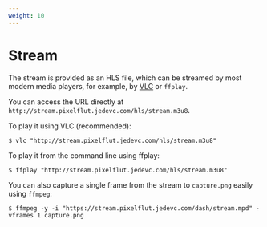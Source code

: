 ```yaml
---
weight: 10
---
```


# Stream

The stream is provided as an HLS file, which can be streamed by most modern
media players, for example, by [VLC](https://www.videolan.org/vlc/) or `ffplay`.

You can access the URL directly at `http://stream.pixelflut.jedevc.com/hls/stream.m3u8`.

To play it using VLC (recommended):

    $ vlc "http://stream.pixelflut.jedevc.com/hls/stream.m3u8"

To play it from the command line using ffplay:

    $ ffplay "http://stream.pixelflut.jedevc.com/hls/stream.m3u8"

You can also capture a single frame from the stream to `capture.png` easily using `ffmpeg`:

    $ ffmpeg -y -i "https://stream.pixelflut.jedevc.com/dash/stream.mpd" -vframes 1 capture.png

